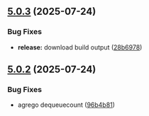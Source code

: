 ## [5.0.3](https://github.com/Parsimotion/notification-processor/compare/v5.0.2...v5.0.3) (2025-07-24)


### Bug Fixes

* **release:** download build output ([28b6978](https://github.com/Parsimotion/notification-processor/commit/28b69781cef0bbc5983e15d5c184b214f5df6824))

## [5.0.2](https://github.com/Parsimotion/notification-processor/compare/v5.0.1...v5.0.2) (2025-07-24)


### Bug Fixes

* agrego dequeuecount ([96b4b81](https://github.com/Parsimotion/notification-processor/commit/96b4b81797993a2a395a99cc38d8952976fef85f))
